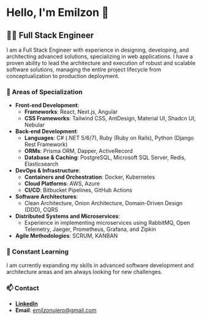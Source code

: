 # Hello, I'm Emilzon 👋

## 👨‍💻 Full Stack Engineer

I am a Full Stack Engineer with experience in designing, developing, and architecting advanced solutions, specializing in web applications. I have a proven ability to lead the architecture and execution of robust and scalable software solutions, managing the entire project lifecycle from conceptualization to production deployment.

### 🚀 Areas of Specialization

- **Front-end Development**: 
  - **Frameworks**: React, Next.js, Angular
  - **CSS Frameworks**: Tailwind CSS, AntDesign, Material UI, Shadcn UI, Nebular
- **Back-end Development**:
  - **Languages**: C# (.NET 5/6/7), Ruby (Ruby on Rails), Python (Django Rest Framework)
  - **ORMs**: Prisma ORM, Dapper, ActiveRecord
  - **Database & Caching**: PostgreSQL, Microsoft SQL Server, Redis, Elasticsearch
- **DevOps & Infrastructure**:
  - **Containers and Orchestration**: Docker, Kubernetes
  - **Cloud Platforms**: AWS, Azure
  - **CI/CD**: Bitbucket Pipelines, GitHub Actions
- **Software Architectures**:
  - Clean Architecture, Onion Architecture, Domain-Driven Design (DDD), CQRS
- **Distributed Systems and Microservices**:
  - Experience in implementing microservices using RabbitMQ, Open Telemetry, Jaeger, Prometheus, Grafana, and Zipkin
- **Agile Methodologies**: SCRUM, KANBAN

### 🌱 Constant Learning

I am currently expanding my skills in advanced software development and architecture areas and am always looking for new challenges.

### 📫 Contact

- **[LinkedIn](your-linkedin-link)**
- **Email**: emilzonujero@gmail.com
